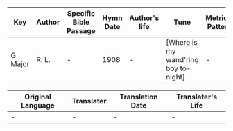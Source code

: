 Key | Author   | Specific Bible Passage     |Hymn Date |Author's life |Tune |Metrical Pattern   |Composer/Source
-- | --------- | ---------------------------|----------|--------------|-----|-------------------|-------------  
G Major |R. L. |- |1908 |- |[Where is my wand'ring boy to-night] |- |Robert Lowry, D. D. 

Original Language | Translater | Translation Date   | Translater's Life  
----------------- | --------- | --------------------|-------------     
\- |- |- |-
